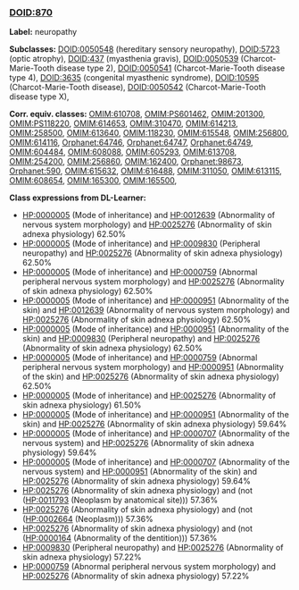 
### [DOID:870](http://purl.obolibrary.org/obo/DOID_870)
**Label:** neuropathy

**Subclasses:** [DOID:0050548](http://purl.obolibrary.org/obo/DOID_0050548) (hereditary sensory neuropathy), [DOID:5723](http://purl.obolibrary.org/obo/DOID_5723) (optic atrophy), [DOID:437](http://purl.obolibrary.org/obo/DOID_437) (myasthenia gravis), [DOID:0050539](http://purl.obolibrary.org/obo/DOID_0050539) (Charcot-Marie-Tooth disease type 2), [DOID:0050541](http://purl.obolibrary.org/obo/DOID_0050541) (Charcot-Marie-Tooth disease type 4), [DOID:3635](http://purl.obolibrary.org/obo/DOID_3635) (congenital myasthenic syndrome), [DOID:10595](http://purl.obolibrary.org/obo/DOID_10595) (Charcot-Marie-Tooth disease), [DOID:0050542](http://purl.obolibrary.org/obo/DOID_0050542) (Charcot-Marie-Tooth disease type X), 

**Corr. equiv. classes:** [OMIM:610708](http://purl.obolibrary.org/obo/OMIM_610708), [OMIM:PS601462](http://purl.obolibrary.org/obo/OMIM_PS601462), [OMIM:201300](http://purl.obolibrary.org/obo/OMIM_201300), [OMIM:PS118220](http://purl.obolibrary.org/obo/OMIM_PS118220), [OMIM:614653](http://purl.obolibrary.org/obo/OMIM_614653), [OMIM:310470](http://purl.obolibrary.org/obo/OMIM_310470), [OMIM:614213](http://purl.obolibrary.org/obo/OMIM_614213), [OMIM:258500](http://purl.obolibrary.org/obo/OMIM_258500), [OMIM:613640](http://purl.obolibrary.org/obo/OMIM_613640), [OMIM:118230](http://purl.obolibrary.org/obo/OMIM_118230), [OMIM:615548](http://purl.obolibrary.org/obo/OMIM_615548), [OMIM:256800](http://purl.obolibrary.org/obo/OMIM_256800), [OMIM:614116](http://purl.obolibrary.org/obo/OMIM_614116), [Orphanet:64746](http://www.orpha.net/ORDO/Orphanet_64746), [Orphanet:64747](http://www.orpha.net/ORDO/Orphanet_64747), [Orphanet:64749](http://www.orpha.net/ORDO/Orphanet_64749), [OMIM:604484](http://purl.obolibrary.org/obo/OMIM_604484), [OMIM:608088](http://purl.obolibrary.org/obo/OMIM_608088), [OMIM:605293](http://purl.obolibrary.org/obo/OMIM_605293), [OMIM:613708](http://purl.obolibrary.org/obo/OMIM_613708), [OMIM:254200](http://purl.obolibrary.org/obo/OMIM_254200), [OMIM:256860](http://purl.obolibrary.org/obo/OMIM_256860), [OMIM:162400](http://purl.obolibrary.org/obo/OMIM_162400), [Orphanet:98673](http://www.orpha.net/ORDO/Orphanet_98673), [Orphanet:590](http://www.orpha.net/ORDO/Orphanet_590), [OMIM:615632](http://purl.obolibrary.org/obo/OMIM_615632), [OMIM:616488](http://purl.obolibrary.org/obo/OMIM_616488), [OMIM:311050](http://purl.obolibrary.org/obo/OMIM_311050), [OMIM:613115](http://purl.obolibrary.org/obo/OMIM_613115), [OMIM:608654](http://purl.obolibrary.org/obo/OMIM_608654), [OMIM:165300](http://purl.obolibrary.org/obo/OMIM_165300), [OMIM:165500](http://purl.obolibrary.org/obo/OMIM_165500), 

**Class expressions from DL-Learner:**

- [HP:0000005](http://purl.obolibrary.org/obo/HP_0000005) (Mode of inheritance) and [HP:0012639](http://purl.obolibrary.org/obo/HP_0012639) (Abnormality of nervous system morphology) and [HP:0025276](http://purl.obolibrary.org/obo/HP_0025276) (Abnormality of skin adnexa physiology) 62.50%
- [HP:0000005](http://purl.obolibrary.org/obo/HP_0000005) (Mode of inheritance) and [HP:0009830](http://purl.obolibrary.org/obo/HP_0009830) (Peripheral neuropathy) and [HP:0025276](http://purl.obolibrary.org/obo/HP_0025276) (Abnormality of skin adnexa physiology) 62.50%
- [HP:0000005](http://purl.obolibrary.org/obo/HP_0000005) (Mode of inheritance) and [HP:0000759](http://purl.obolibrary.org/obo/HP_0000759) (Abnormal peripheral nervous system morphology) and [HP:0025276](http://purl.obolibrary.org/obo/HP_0025276) (Abnormality of skin adnexa physiology) 62.50%
- [HP:0000005](http://purl.obolibrary.org/obo/HP_0000005) (Mode of inheritance) and [HP:0000951](http://purl.obolibrary.org/obo/HP_0000951) (Abnormality of the skin) and [HP:0012639](http://purl.obolibrary.org/obo/HP_0012639) (Abnormality of nervous system morphology) and [HP:0025276](http://purl.obolibrary.org/obo/HP_0025276) (Abnormality of skin adnexa physiology) 62.50%
- [HP:0000005](http://purl.obolibrary.org/obo/HP_0000005) (Mode of inheritance) and [HP:0000951](http://purl.obolibrary.org/obo/HP_0000951) (Abnormality of the skin) and [HP:0009830](http://purl.obolibrary.org/obo/HP_0009830) (Peripheral neuropathy) and [HP:0025276](http://purl.obolibrary.org/obo/HP_0025276) (Abnormality of skin adnexa physiology) 62.50%
- [HP:0000005](http://purl.obolibrary.org/obo/HP_0000005) (Mode of inheritance) and [HP:0000759](http://purl.obolibrary.org/obo/HP_0000759) (Abnormal peripheral nervous system morphology) and [HP:0000951](http://purl.obolibrary.org/obo/HP_0000951) (Abnormality of the skin) and [HP:0025276](http://purl.obolibrary.org/obo/HP_0025276) (Abnormality of skin adnexa physiology) 62.50%
- [HP:0000005](http://purl.obolibrary.org/obo/HP_0000005) (Mode of inheritance) and [HP:0025276](http://purl.obolibrary.org/obo/HP_0025276) (Abnormality of skin adnexa physiology) 61.50%
- [HP:0000005](http://purl.obolibrary.org/obo/HP_0000005) (Mode of inheritance) and [HP:0000951](http://purl.obolibrary.org/obo/HP_0000951) (Abnormality of the skin) and [HP:0025276](http://purl.obolibrary.org/obo/HP_0025276) (Abnormality of skin adnexa physiology) 59.64%
- [HP:0000005](http://purl.obolibrary.org/obo/HP_0000005) (Mode of inheritance) and [HP:0000707](http://purl.obolibrary.org/obo/HP_0000707) (Abnormality of the nervous system) and [HP:0025276](http://purl.obolibrary.org/obo/HP_0025276) (Abnormality of skin adnexa physiology) 59.64%
- [HP:0000005](http://purl.obolibrary.org/obo/HP_0000005) (Mode of inheritance) and [HP:0000707](http://purl.obolibrary.org/obo/HP_0000707) (Abnormality of the nervous system) and [HP:0000951](http://purl.obolibrary.org/obo/HP_0000951) (Abnormality of the skin) and [HP:0025276](http://purl.obolibrary.org/obo/HP_0025276) (Abnormality of skin adnexa physiology) 59.64%
- [HP:0025276](http://purl.obolibrary.org/obo/HP_0025276) (Abnormality of skin adnexa physiology) and (not ([HP:0011793](http://purl.obolibrary.org/obo/HP_0011793) (Neoplasm by anatomical site))) 57.36%
- [HP:0025276](http://purl.obolibrary.org/obo/HP_0025276) (Abnormality of skin adnexa physiology) and (not ([HP:0002664](http://purl.obolibrary.org/obo/HP_0002664) (Neoplasm))) 57.36%
- [HP:0025276](http://purl.obolibrary.org/obo/HP_0025276) (Abnormality of skin adnexa physiology) and (not ([HP:0000164](http://purl.obolibrary.org/obo/HP_0000164) (Abnormality of the dentition))) 57.36%
- [HP:0009830](http://purl.obolibrary.org/obo/HP_0009830) (Peripheral neuropathy) and [HP:0025276](http://purl.obolibrary.org/obo/HP_0025276) (Abnormality of skin adnexa physiology) 57.22%
- [HP:0000759](http://purl.obolibrary.org/obo/HP_0000759) (Abnormal peripheral nervous system morphology) and [HP:0025276](http://purl.obolibrary.org/obo/HP_0025276) (Abnormality of skin adnexa physiology) 57.22%



